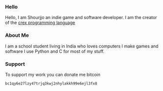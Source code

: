 ### Hello
Hello, I am Shourjjo an indie game and software developer. I am the creator of the [crex programming language](https://github.com/shourdev/crex)
### About Me
I am a school student living in India who loves computers I make games and software I use Python and C for most of my stuff.
### Support
To support my work you can donate me bitcoin
```
bc1qy6e27lzy47trjq3kwj2nhylakkh99e6ejl3fx8
```
